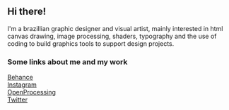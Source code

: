 ## Hi there!  
I'm a brazillian graphic designer and visual artist, mainly interested in html canvas drawing, image processing, shaders, typography and the use of coding to build graphics tools to support design projects.  

### Some links about me and my work  

[Behance](https://be.net/werls)  
[Instagram](https://instagram.com/werls)  
[OpenProcessing](https://openprocessing.org/user/258194)  
[Twitter](https://twitter.com/werls)  

<!--
**werls/werls** is a ✨ _special_ ✨ repository because its `README.md` (this file) appears on your GitHub profile.

Here are some ideas to get you started:

- 🔭 I’m currently working on ...
- 🌱 I’m currently learning ...
- 👯 I’m looking to collaborate on ...
- 🤔 I’m looking for help with ...
- 💬 Ask me about ...
- 📫 How to reach me: ...
- 😄 Pronouns: ...
- ⚡ Fun fact: ...
-->
